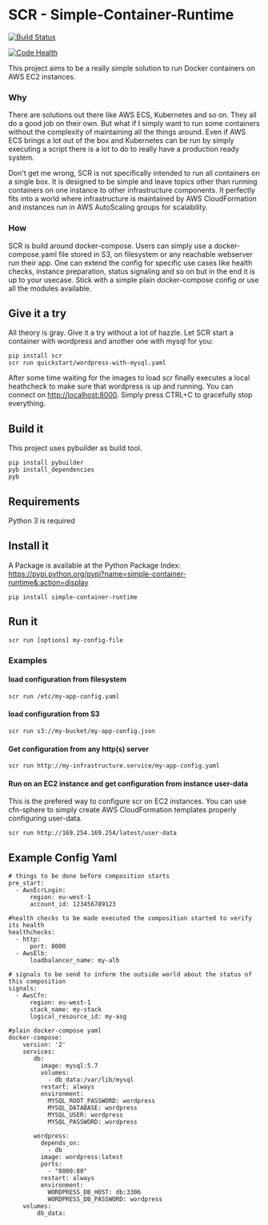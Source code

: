 # SCR - Simple-Container-Runtime

[![Build Status](https://travis-ci.org/cfn-sphere/simple-container-runtime.svg?branch=master)](https://travis-ci.org/cfn-sphere/simple-container-runtime)

[![Code Health](https://landscape.io/github/cfn-sphere/simple-container-runtime/master/landscape.svg?style=flat)](https://landscape.io/github/cfn-sphere/simple-container-runtime/master)

This project aims to be a really simple solution to run Docker containers on AWS EC2 instances.

### Why

There are solutions out there like AWS ECS, Kubernetes and so on. They all do a good job on their own. But what if I simply want to run some containers without the complexity of maintaining all the things around. Even if AWS ECS brings a lot out of the box and Kubernetes can be run by simply executing a script there is a lot to do to really have a production ready system.

Don't get me wrong, SCR is not specifically intended to run all containers on a single box. It is designed to be simple and leave topics other than running containers on one instance to other infrastructure components. It perfectly fits into a world where infrastructure is maintained by AWS CloudFormation and instances run in AWS AutoScaling groups for scalability.

### How

SCR is build around docker-compose. Users can simply use a docker-compose.yaml file stored in S3, on filesystem or any reachable webserver run their app. One can extend the config for specific use cases like health checks, instance preparation, status signaling and so on but in the end it is up to your usecase. Stick with a simple plain docker-compose config or use all the modules available.

## Give it a try

All theory is gray. Give it a try without a lot of hazzle. Let SCR start a container with wordpress and another one with mysql for you:

    pip install scr
    scr run quickstart/wordpress-with-mysql.yaml
    
After some time waiting for the images to load scr finally executes a local heathcheck to make sure that wordpress is up and running. 
You can connect on [http://localhost:8000](http://localhost:8000). Simply press CTRL+C to gracefully stop everything.

## Build it

This project uses pybuilder as build tool.

    pip install pybuilder
    pyb install_dependencies
    pyb

## Requirements

Python 3 is required

## Install it

A Package is available at the Python Package Index: https://pypi.python.org/pypi?name=simple-container-runtime&:action=display

    pip install simple-container-runtime
 
## Run it

    scr run [options] my-config-file
    
### Examples
    
#### load configuration from filesystem
    scr run /etc/my-app-config.yaml
    
#### load configuration from S3
    scr run s3://my-bucket/my-app-config.json

#### Get configuration from any http(s) server
    scr run http://my-infrastructure.service/my-app-config.yaml
    
#### Run on an EC2 instance and get configuration from instance user-data

This is the prefered way to configure scr on EC2 instances. You can use cfn-sphere to simply create AWS CloudFormation templates properly configuring user-data.

    scr run http://169.254.169.254/latest/user-data
    
## Example Config Yaml

    # things to be done before composition starts
    pre_start:
      - AwsEcrLogin:
          region: eu-west-1
          account_id: 123456789123
    
    #health checks to be made executed the composition started to verify its health
    healthchecks:
      - http:
          port: 8000
      - AwsElb:
          loadbalancer_name: my-alb
    
    # signals to be send to inform the outside world about the status of this composition
    signals:
      - AwsCfn:
          region: eu-west-1
          stack_name: my-stack
          logical_resource_id: my-asg
    
    #plain docker-compose yaml
    docker-compose:
        version: '2'
        services:
           db:
             image: mysql:5.7
             volumes:
               - db_data:/var/lib/mysql
             restart: always
             environment:
               MYSQL_ROOT_PASSWORD: wordpress
               MYSQL_DATABASE: wordpress
               MYSQL_USER: wordpress
               MYSQL_PASSWORD: wordpress
    
           wordpress:
             depends_on:
               - db
             image: wordpress:latest
             ports:
               - "8000:80"
             restart: always
             environment:
               WORDPRESS_DB_HOST: db:3306
               WORDPRESS_DB_PASSWORD: wordpress
        volumes:
            db_data:
